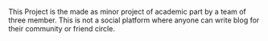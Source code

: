This Project is the made as minor project of academic part by a team of three member.
This is not a social platform where anyone can write blog for their community or friend circle.
